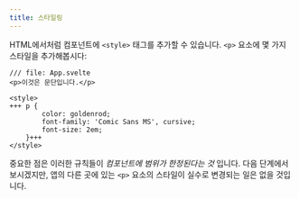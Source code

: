 ```yaml
---
title: 스타일링
---
```


HTML에서처럼 컴포넌트에 `<style>` 태그를 추가할 수 있습니다. `<p>` 요소에 몇 가지 스타일을 추가해봅시다:

```svelte
/// file: App.svelte
<p>이것은 문단입니다.</p>

<style>
+++	p {
		color: goldenrod;
		font-family: 'Comic Sans MS', cursive;
		font-size: 2em;
	}+++
</style>
```

중요한 점은 이러한 규칙들이 _컴포넌트에 범위가 한정된다는 것_ 입니다. 다음 단계에서 보시겠지만, 앱의 다른 곳에 있는 `<p>` 요소의 스타일이 실수로 변경되는 일은 없을 것입니다.
